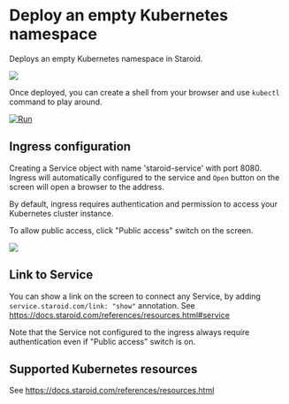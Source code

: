 # Deploy an empty Kubernetes namespace

Deploys an empty Kubernetes namespace in Staroid.

![](https://user-images.githubusercontent.com/1540981/86824681-533bef00-c043-11ea-9911-de6b736d0380.gif)

Once deployed, you can create a shell from your browser and use `kubectl` command to play around.

[![Run](https://staroid.com/api/run/button.svg)](https://staroid.com/api/run)

## Ingress configuration

Creating a Service object with name 'staroid-service' with port 8080. Ingress will automatically configured to the service and `Open` button on the screen will open a browser to the address.

By default, ingress requires authentication and permission to access your Kubernetes cluster instance.

To allow public access, click "Public access" switch on the screen.

![](https://user-images.githubusercontent.com/1540981/86825864-c134e600-c044-11ea-9fee-66c10cbb8a55.png)

## Link to Service

You can show a link on the screen to connect any Service, by adding `service.staroid.com/link: "show"` annotation.
See https://docs.staroid.com/references/resources.html#service

Note that the Service not configured to the ingress always require authentication even if "Public access" switch is on.

## Supported Kubernetes resources

See https://docs.staroid.com/references/resources.html 
